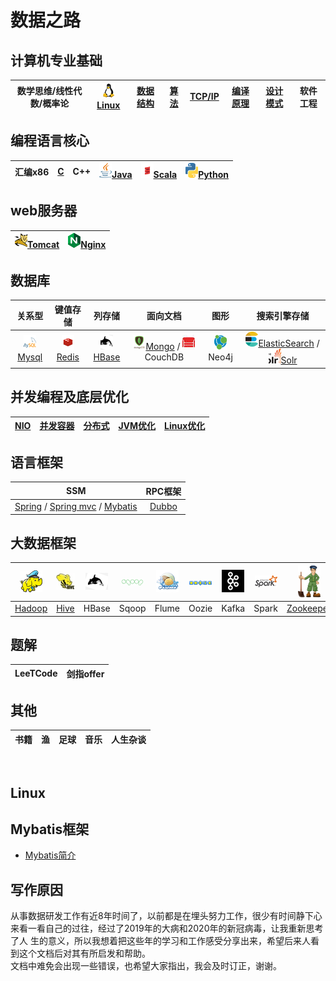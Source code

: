 # 数据之路

## 计算机专业基础

|数学思维/线性代数/概率论|[![](images/s1-linux-20-24.png)Linux](#Linux)|[数据结构]()|[算法]()|[TCP/IP]()|[编译原理]()|[设计模式]()|软件工程|
|:----:|:----:|:----:|:----:|:----:|:----:|:----:|:----:|

## 编程语言核心
|汇编x86|[C]()|C++|[![](images/s1-java-20-24.png)Java]()|[![](images/s1-scala-20-24.png)Scala]()|[![](images/s1-python-20-24.png)Python]()|  
|:----:|:----:|:----:|:----:|:----:|:----:|  

## web服务器
|[![](images/s1-tomcat-20-24.png)Tomcat]()|[![](images/s1-nginx-20-24.png)Nginx]()|
|:----:|:----:|

## 数据库  
|关系型|键值存储|列存储|面向文档|图形|搜索引擎存储|  
|:----:|:----:|:----:|:----:|:----:|:----:|  
|[![](images/s1-mysql-20-24.png)Mysql]()|[![](images/s1-redis-20-24.png)Redis]()|[![](images/s1-hbase-20-24.png)HBase]()|[![](images/s1-mongo-20-24.png)Mongo]() / ![](images/s1-couchdb-20-24.png)CouchDB|![](images/s1-neo4j-20-24.png)Neo4j|[![](images/s1-es-20-24.png)ElasticSearch]() / [![](images/s1-solr-20-24.png)Solr]()|

## 并发编程及底层优化  
|[NIO]()|[并发容器]()|[分布式]()|[JVM优化]()|[Linux优化]()|
|:----:|:----:|:----:|:----:|:----:|


## 语言框架  
|SSM|RPC框架| 
|:----:|:----:|  
|[Spring]() / [Spring mvc]() / [Mybatis](#Mybatis框架)|[Dubbo]()|

## 大数据框架
|![hadoop](images/s1-hadoop-36.png)|![hive](images/s1-hive-36.png)|![hbase](images/s1-hbase-36.png)|![sqoop](images/s1-sqoop-36.png)|![flume](images/s1-flume-36.png)|![oozie](images/s1-oozie-36.png)|![kafka](images/s1-kafka-36.png)|![spark](images/s1-spark-36.png)|![zookeeperx](images/s1-zk-36.png)|![flink](images/s1-flink-36.png)|
|:----:|:----:|:----:|:----:|:----:|:----:|:----:|:----:|:----:|:----:|
|[Hadoop]()|[Hive]()|HBase|Sqoop|Flume|Oozie|Kafka|Spark|[Zookeeper]()|Flink|

## 题解
|LeeTCode|剑指offer| 
|:----:|:----:|

## 其他
|书籍|渔|足球|音乐|人生杂谈| 
|:----:|:----:|:----:|:----:|:----:|


<br/>

## Linux


## Mybatis框架
* [Mybatis简介](framework/ssm/mybatis简介.md)



## 写作原因
从事数据研发工作有近8年时间了，以前都是在埋头努力工作，很少有时间静下心来看一看自己的过往，经过了2019年的大病和2020年的新冠病毒，让我重新思考了人
生的意义，所以我想着把这些年的学习和工作感受分享出来，希望后来人看到这个文档后对其有所启发和帮助。
<br />
文档中难免会出现一些错误，也希望大家指出，我会及时订正，谢谢。
<br />